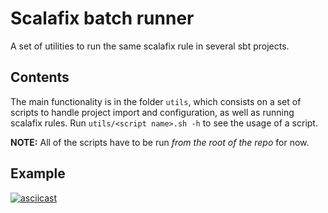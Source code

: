 # Scalafix batch runner

A set of utilities to run the same scalafix rule in several sbt projects.

## Contents

The main functionality is in the folder `utils`, which consists on a set of scripts to handle project import and configuration, as well as running scalafix rules. Run `utils/<script name>.sh -h` to see the usage of a script.

**NOTE:** All of the scripts have to be run _from the root of the repo_ for now.

## Example

[![asciicast](https://asciinema.org/a/FrYtNSIPhj7oCymONy2Ms55GU.png)](https://asciinema.org/a/FrYtNSIPhj7oCymONy2Ms55GU)